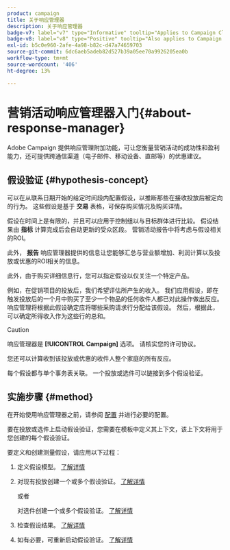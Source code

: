 ```yaml
---
product: campaign
title: 关于响应管理器
description: 关于响应管理器
badge-v7: label="v7" type="Informative" tooltip="Applies to Campaign Classic v7"
badge-v8: label="v8" type="Positive" tooltip="Also applies to Campaign v8"
exl-id: b5c0e960-2afe-4a98-b82c-d47a74659703
source-git-commit: 6dc6aeb5adeb82d527b39a05ee70a9926205ea0b
workflow-type: tm+mt
source-wordcount: '406'
ht-degree: 13%

---
```


# 营销活动响应管理器入门{#about-response-manager}



Adobe Campaign 提供响应管理附加功能，可让您衡量营销活动的成功性和盈利能力，还可提供跨通信渠道（电子邮件、移动设备、直邮等）的优惠建议。

## 假设验证 {#hypothesis-concept}

可以在从联系日期开始的给定时间段内配置假设，以推断那些在接收投放后被定向的行为。 这些假设是基于 **交易** 表格，可保存购买情况及购买详情。

假设在时间上是有限的，并且可以应用于控制组以与目标群体进行比较。 假设结果由 **指标** 计算完成后会自动更新的受众区段。 营销活动报告中将考虑与假设相关的ROI。

此外， **报告** 响应管理器提供的信息让您能够汇总与营业额增加、利润计算以及投放或优惠的ROI相关的信息。

此外，由于购买详细信息行，您可以指定假设以仅关注一个特定产品。

例如，在促销项目的投放后，我们希望评估所产生的收入。 我们应用假设，即在触发投放后的一个月中购买了至少一个物品的任何收件人都已对此操作做出反应。 响应管理将根据此假设确定应将哪些采购请求行分配给该假设。 然后，根据此，可以确定所得收入作为这些行的总和。

>[!CAUTION]
>
>响应管理器是 **[!UICONTROL Campaign]** 选项。 请核实您的许可协议。

您还可以计算收到该投放或优惠的收件人整个家庭的所有反应。

每个假设都与单个事务表关联。 一个投放或选件可以链接到多个假设验证。

## 实施步骤 {#method}

在开始使用响应管理器之前，请参阅 [配置](configuration.md) 并进行必要的配置。

要在投放或选件上启动假设验证，您需要在模板中定义其上下文，该上下文将用于您创建的每个假设验证。

要定义和创建测量假设，请应用以下过程：

1. 定义假设模型。 [了解详情](hypothesis-templates.md#creating-a-hypothesis-model)
1. 对现有投放创建一个或多个假设验证。 [了解详情](creating-hypotheses.md#referencing-a-hypothesis-in-a-campaign-delivery)

   或者

   对选件创建一个或多个假设验证。 [了解详情](creating-hypotheses.md#creating-a-hypothesis-on-an-offer)

1. 检查假设结果。 [了解详情](hypothesis-tracking.md)
1. 如有必要，可重新启动假设验证。 [了解详情](creating-hypotheses.md#creating-a-hypothesis-on-the-fly-on-a-delivery)

